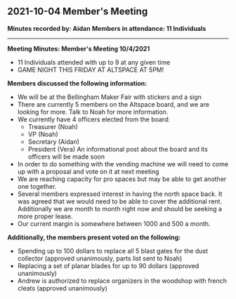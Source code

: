 ## 2021-10-04 Member's Meeting

**Minutes recorded by: Aidan**
**Members in attendance: 11 Individuals**

---

**Meeting Minutes: Member's Meeting 10/4/2021**
- 11 Individuals attended with up to 9 at any given time
- GAME NIGHT THIS FRIDAY AT ALTSPACE AT 5PM!

**Members discussed the following information:**
  - We will be at the Bellingham Maker Fair with stickers and a sign
  - There are currently 5 members on the Altspace board, and we are looking for more. Talk to Noah for more information.
  - We currently have 4 officers elected from the board:
    - Treasurer (Noah)
    - VP (Noah)
    - Secretary (Aidan)
    - President (Vera)
    An informational post about the board and its officers will be made soon
  - In order to do something with the vending machine we will need to come up with a proposal and vote on it at next meeting
  - We are reaching capacity for pro spaces but may be able to get another one together.
  - Several members expressed interest in having the north space back. It was agreed that we would need to be able to cover the additional rent. Additionally we are month to month right now and should be seeking a more proper lease.
  - Our current margin is somewhere between 1000 and 500 a month.

**Additionally, the members present voted on the following:**
  - Spending up to 100 dollars to replace all 5 blast gates for the dust collector (approved unanimously, parts list sent to Noah)
  - Replacing a set of planar blades for up to 90 dollars (approved unanimously)
  - Andrew is authorized to replace organizers in the woodshop with french cleats (approved unanimously)
